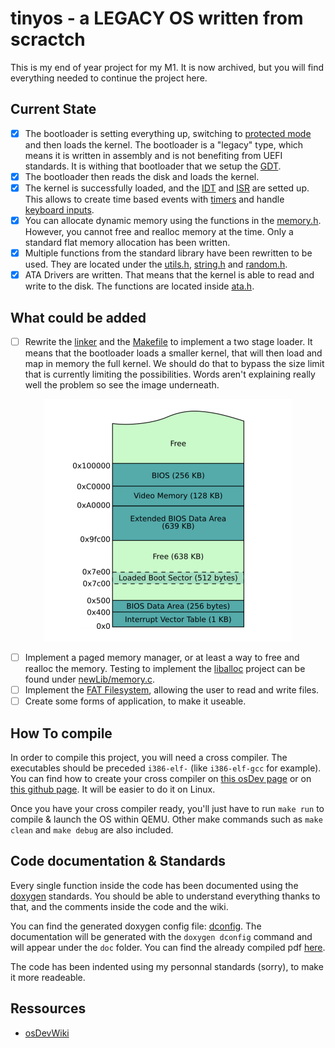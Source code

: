 # tinyos - a LEGACY OS written from scractch
This is my end of year project for my M1. It is now archived, but you will find everything needed to continue the project here.

## Current State
- [x] The bootloader is setting everything up, switching to [protected mode](https://wiki.osdev.org/Protected_Mode) and then loads the kernel. The bootloader is a "legacy" type, which means it is written in assembly and is not benefiting from UEFI standards. It is withing that bootloader that we setup the [GDT](https://wiki.osdev.org/Global_Descriptor_Table).
- [x] The bootloader then reads the disk and loads the kernel.
- [x] The kernel is successfully loaded, and the [IDT](https://wiki.osdev.org/Interrupt_Descriptor_Table) and [ISR](https://wiki.osdev.org/Interrupts) are setted up. This allows to create time based events with [timers](kernel/timer.h) and handle [keyboard inputs](drivers/keyboard.h).
- [x] You can allocate dynamic memory using the functions in the [memory.h](libs/memory.h). However, you cannot free and realloc memory at the time. Only a standard flat memory allocation has been written.
- [x] Multiple functions from the standard library have been rewritten to be used. They are located under the [utils.h](libs/utils.h), [string.h](libs/strings.h) and [random.h](libs/random.h).
- [x] ATA Drivers are written. That means that the kernel is able to read and write to the disk. The functions are located inside [ata.h](drivers/ata.h). 

## What could be added
- [ ] Rewrite the [linker](./linker.ld) and the [Makefile](./Makefile) to implement a two stage loader. It means that the bootloader loads a smaller kernel, that will then load and map in memory the full kernel. We should do that to bypass the size limit that is currently limiting the possibilities. Words aren't explaining really well the problem so see the image underneath.
<p align="center">
  <img src="img/sizeLimits.png" />
</p>

- [ ] Implement a paged memory manager, or at least a way to free and realloc the memory. Testing to implement the [liballoc](https://github.com/blanham/liballoc) project can be found under [newLib/memory.c](newLib/memory.c).
- [ ] Implement the [FAT Filesystem](https://wiki.osdev.org/FAT), allowing the user to read and write files.
- [ ] Create some forms of application, to make it useable.

## How To compile
In order to compile this project, you will need a cross compiler. The executables should be preceded `i386-elf-` (like `i386-elf-gcc` for example). You can find how to create your cross compiler on [this osDev page](https://wiki.osdev.org/GCC_Cross-Compiler) or on [this github page](https://github.com/cfenollosa/os-tutorial/tree/master/11-kernel-crosscompiler). It will be easier to do it on Linux.

Once you have your cross compiler ready, you'll just have to run `make run` to compile & launch the OS within QEMU. Other make commands such as `make clean` and `make debug` are also included.

## Code documentation & Standards
Every single function inside the code has been documented using the [doxygen](https://www.doxygen.nl/index.html) standards. You should be able to understand everything thanks to that, and the comments inside the code and the wiki.

You can find the generated doxygen config file: [dconfig](./dconfig). The documentation will be generated with the `doxygen dconfig` command and will appear under the `doc` folder. You can find the already compiled pdf [here](./doc/doc.pdf).

The code has been indented using my personnal standards (sorry), to make it more readeable.

## Ressources
- [osDevWiki](https://wiki.osdev.org/)
